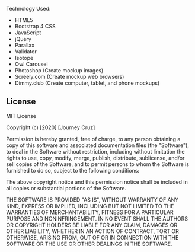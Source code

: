 Technology Used:
* HTML5
* Bootstrap 4 CSS
* JavaScript
* jQuery
* Parallax
* Validator
* Isotope
* Owl Carousel
* Photoshop (Create mockup images)
* Screely.com (Create mockup web browsers)
* Dimmy.club (Create computer, tablet, and phone mockups)


## License

MIT License

Copyright (c) [2020] [Journey Cruz]

Permission is hereby granted, free of charge, to any person obtaining a copy
of this software and associated documentation files (the "Software"), to deal
in the Software without restriction, including without limitation the rights
to use, copy, modify, merge, publish, distribute, sublicense, and/or sell
copies of the Software, and to permit persons to whom the Software is
furnished to do so, subject to the following conditions:

The above copyright notice and this permission notice shall be included in all
copies or substantial portions of the Software.

THE SOFTWARE IS PROVIDED "AS IS", WITHOUT WARRANTY OF ANY KIND, EXPRESS OR
IMPLIED, INCLUDING BUT NOT LIMITED TO THE WARRANTIES OF MERCHANTABILITY,
FITNESS FOR A PARTICULAR PURPOSE AND NONINFRINGEMENT. IN NO EVENT SHALL THE
AUTHORS OR COPYRIGHT HOLDERS BE LIABLE FOR ANY CLAIM, DAMAGES OR OTHER
LIABILITY, WHETHER IN AN ACTION OF CONTRACT, TORT OR OTHERWISE, ARISING FROM,
OUT OF OR IN CONNECTION WITH THE SOFTWARE OR THE USE OR OTHER DEALINGS IN THE
SOFTWARE.
